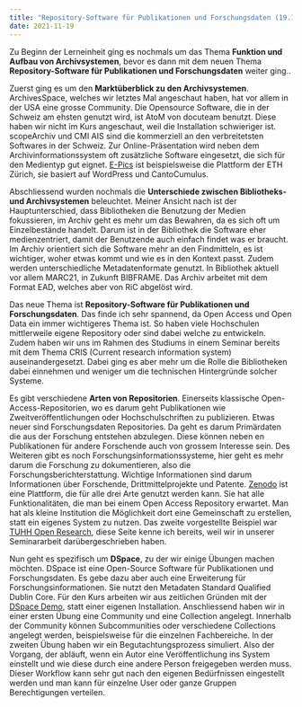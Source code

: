 ```yaml
---
title: "Repository-Software für Publikationen und Forschungsdaten (19.11.2021)"
date: 2021-11-19
---
```

Zu Beginn der Lerneinheit ging es nochmals um das Thema **Funktion und Aufbau von Archivsystemen**, bevor es dann mit dem neuen Thema **Repository-Software für Publikationen und Forschungsdaten** weiter ging.. 

Zuerst ging es um den **Marktüberblick zu den Archivsystemen**. ArchivesSpace, welches wir letztes Mal angeschaut haben, hat vor allem in der USA eine grosse Community. Die Opensource Software, die in der Schweiz am ehsten genutzt wird, ist AtoM von docuteam benutzt. Diese haben wir nicht im Kurs angeschaut, weil die Installation schwieriger ist. scopeArchiv und CMI AIS sind die kommerziell an den verbreitetsten Softwares in der Schweiz. Zur Online-Präsentation wird neben dem Archivinformationssystem oft zusätzliche Software eingesetzt, die sich für den Medientyp gut eignet. [E-Pics](https://www.e-pics.ethz.ch/de/home/) ist beispielsweise die Plattform der ETH Zürich, sie basiert auf WordPress und CantoCumulus. 

Abschliessend wurden nochmals die **Unterschiede zwischen Bibliotheks- und Archivsystemen** beleuchtet. Meiner Ansicht nach ist der Hauptunterschied, dass Bibliotheken die Benutzung der Medien fokussieren, im Archiv geht es mehr um das Bewahren, da es sich oft um Einzelbestände handelt. Darum ist in der Bibliothek die Software eher medienzentriert, damit der Benutzende auch einfach findet was er braucht. Im Archiv orientiert sich die Software mehr an den Findmitteln, es ist wichtiger, woher etwas kommt und wie es in den Kontext passt. Zudem werden unterschiedliche Metadatenformate genutzt. In Bibliothek aktuell vor allem MARC21, in Zukunft BIBFRAME. Das Archiv arbeitet mit dem Format EAD, welches aber von RiC abgelöst wird.

Das neue Thema ist **Repository-Software für Publikationen und Forschungsdaten**. Das finde ich sehr spannend, da Open Access und Open Data ein immer wichtigeres Thema ist. So haben viele Hochschulen mittlerweile eigene Repository oder sind dabei welche zu entwickeln. Zudem haben wir uns im Rahmen des Studiums in einem Seminar bereits mit dem Thema CRIS (Current research information system) auseinandergesetzt. Dabei ging es aber mehr um die Rolle die Bibliotheken dabei einnehmen und weniger um die technischen Hintergründe solcher Systeme.

Es gibt verschiedene **Arten von Repositorien**. Einerseits klassische Open-Access-Repositorien, wo es darum geht Publikationen wie Zweitveröffentlichungen oder Hochschulschriften zu publizieren. Etwas neuer sind Forschungsdaten Repositories. Da geht es darum Primärdaten die aus der Forschung entstehen abzulegen. Diese können neben en Publikationen für andere Forschende auch von grossem Interesse sein. Des Weiteren gibt es noch Forschungsinformationssysteme, hier geht es mehr darum die Forschung zu dokumentieren, also die Forschungsberichterstattung. Wichtige Informationen sind darum Informationen über Forschende, Drittmittelprojekte und Patente.
[Zenodo](https://zenodo.org/) ist eine Plattform, die für alle drei Arte genutzt werden kann. Sie hat alle Funktionalitäten, die man bei einem Open Access Repository erwartet. Man hat als kleine Institution die Möglichkeit dort eine Gemeinschaft zu erstellen, statt ein eigenes System zu nutzen. Das zweite vorgestellte Beispiel war [TUHH Open Research](https://tore.tuhh.de/), diese Seite kenne ich bereits, weil wir in unserer Seminararbeit darübergeschrieben haben.

Nun geht es spezifisch um **DSpace**, zu der wir einige Übungen machen möchten. DSpace ist eine Open-Source Software für Publikationen und Forschungsdaten. Es gebe dazu aber auch eine Erweiterung für Forschungsinformationen. Sie nutzt den Metadaten Standard Qualified Dublin Core. Für den Kurs arbeiten wir aus zeitlichen Gründen mit der [DSpace Demo](https://demo.dspace.org/), statt einer eigenen Installation. Anschliessend haben wir in einer ersten Übung eine Community und eine Collection angelegt. Innerhalb der Community können Subcommunities oder verschiedene Collections angelegt werden, beispielsweise für die einzelnen Fachbereiche. In der zweiten Übung haben wir ein Begutachtungsprozess simuliert. Also der Vorgang, der abläuft, wenn ein Autor eine Veröffentlichung ins System einstellt und wie diese durch eine andere Person freigegeben werden muss. Dieser Workflow kann sehr gut nach den eigenen Bedürfnissen eingestellt werden und man kann für einzelne User oder ganze Gruppen Berechtigungen verteilen.
